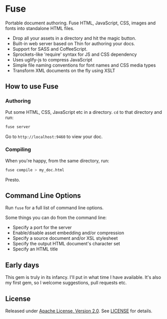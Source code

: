 # Fuse

Portable document authoring. Fuse HTML, JavaScript, CSS, images and fonts into standalone HTML files.

* Drop all your assets in a directory and hit the magic button.
* Built-in web server based on Thin for authoring your docs.
* Support for SASS and CoffeeScript.
* Sprockets-like 'require' syntax for JS and CSS dependency
* Uses uglify-js to compress JavaScript
* Simple file naming conventions for font names and CSS media types
* Transform XML documents on the fly using XSLT

## How to use Fuse

### Authoring

Put some HTML, CSS, JavaScript etc in a directory. `cd` to that directory and run:

```bash
fuse server
```

Go to `http://localhost:9460` to view your doc.

### Compiling

When you're happy, from the same directory, run:

```bash
fuse compile > my_doc.html
```

Presto.

## Command Line Options

Run `fuse` for a full list of command line options.

Some things you can do from the command line:

* Specify a port for the server
* Enable/disable asset embedding and/or compression
* Specify a source document and/or XSL stylesheet
* Specify the output HTML document's character set
* Specify an HTML title

## Early days

This gem is truly in its infancy. I'll put in what time I have available. It's also my first gem, so I welcome suggestions, pull requests etc.

## License

Released under [Apache License, Version 2.0](http://www.apache.org/licenses/LICENSE-2.0.html). See [LICENSE](LICENSE) for details.